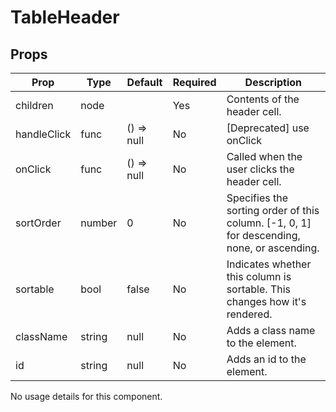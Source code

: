 TableHeader
===========


Props
-----

Prop                  | Type     | Default                   | Required | Description
--------------------- | -------- | ------------------------- | -------- | -----------
children|node||Yes|Contents of the header cell.
handleClick|func|() => null|No|[Deprecated] use onClick
onClick|func|() => null|No|Called when the user clicks the header cell.
sortOrder|number|0|No|Specifies the sorting order of this column. [-1, 0, 1] for descending, none, or ascending.
sortable|bool|false|No|Indicates whether this column is sortable. This changes how it's rendered.
className|string|null|No|Adds a class name to the element.
id|string|null|No|Adds an id to the element.
No usage details for this component.